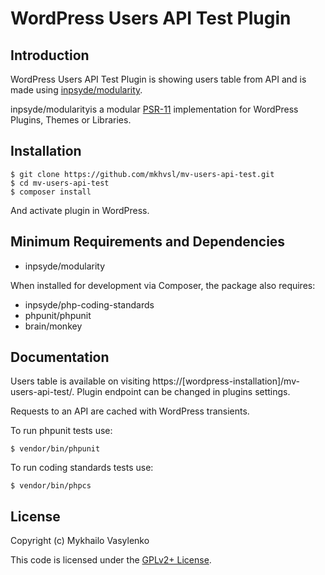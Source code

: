 # WordPress Users API Test Plugin

## Introduction

WordPress Users API Test Plugin is showing users table from API and is made using [inpsyde/modularity](https://github.com/inpsyde/modularity).

inpsyde/modularityis a modular [PSR-11](https://github.com/php-fig/container) implementation for WordPress Plugins,
Themes or Libraries.

## Installation

```
$ git clone https://github.com/mkhvsl/mv-users-api-test.git
$ cd mv-users-api-test
$ composer install
```

And activate plugin in WordPress.

## Minimum Requirements and Dependencies

* inpsyde/modularity

When installed for development via Composer, the package also requires:

* inpsyde/php-coding-standards
* phpunit/phpunit
* brain/monkey

## Documentation

Users table is available on visiting https://[wordpress-installation]/mv-users-api-test/. Plugin endpoint can be changed in plugins settings.

Requests to an API are cached with WordPress transients. 

To run phpunit tests use:

```
$ vendor/bin/phpunit
```

To run coding standards tests use:

```
$ vendor/bin/phpcs 
```

## License

Copyright (c) Mykhailo Vasylenko

This code is licensed under the [GPLv2+ License](LICENSE).